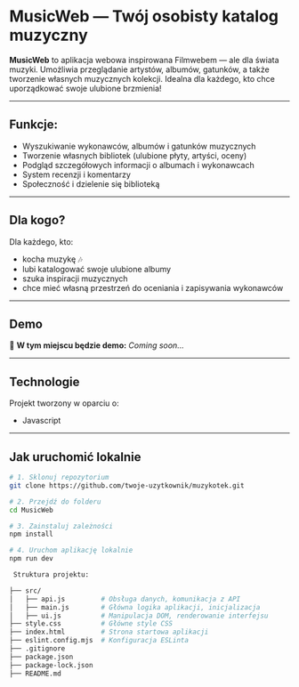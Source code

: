 # MusicWeb — Twój osobisty katalog muzyczny

**MusicWeb** to aplikacja webowa inspirowana Filmwebem — ale dla świata muzyki. Umożliwia przeglądanie artystów, albumów, gatunków, a także tworzenie własnych muzycznych kolekcji. Idealna dla każdego, kto chce uporządkować swoje ulubione brzmienia!

---

## Funkcje:

- Wyszukiwanie wykonawców, albumów i gatunków muzycznych
- Tworzenie własnych bibliotek (ulubione płyty, artyści, oceny)
- Podgląd szczegółowych informacji o albumach i wykonawcach
- System recenzji i komentarzy
- Społeczność i dzielenie się biblioteką

---

## Dla kogo?

Dla każdego, kto:
- kocha muzykę 🎶
- lubi katalogować swoje ulubione albumy
- szuka inspiracji muzycznych
- chce mieć własną przestrzeń do oceniania i zapisywania wykonawców

---

## Demo

🔗 **W tym miejscu będzie demo:** *Coming soon...*

---

##  Technologie

Projekt tworzony w oparciu o:

- Javascript

---

##  Jak uruchomić lokalnie

```bash
# 1. Sklonuj repozytorium
git clone https://github.com/twoje-uzytkownik/muzykotek.git

# 2. Przejdź do folderu
cd MusicWeb

# 3. Zainstaluj zależności
npm install

# 4. Uruchom aplikację lokalnie
npm run dev

 Struktura projektu:

├── src/
│   ├── api.js         # Obsługa danych, komunikacja z API
│   ├── main.js        # Główna logika aplikacji, inicjalizacja
│   ├── ui.js          # Manipulacja DOM, renderowanie interfejsu
├── style.css          # Główne style CSS
├── index.html         # Strona startowa aplikacji
├── eslint.config.mjs  # Konfiguracja ESLinta
├── .gitignore
├── package.json
├── package-lock.json
├── README.md